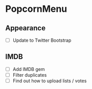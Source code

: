 # PopcornMenu

## Appearance
- [ ] Update to Twitter Bootstrap

## IMDB
- [ ] Add IMDB gem
- [ ] Filter duplicates
- [ ] Find out how to upload lists / votes